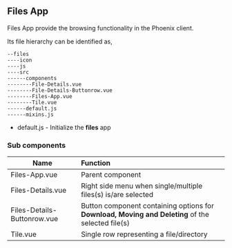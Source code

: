 ## Files App

Files App provide the browsing functionality in the Phoenix client.

Its file hierarchy can be identified as,

```
--files
----icon
----js
----src
------components
--------File-Details.vue
--------File-Details-Buttonrow.vue
--------Files-App.vue
--------Tile.vue
------default.js
------mixins.js
```

* default.js - Initialize the **files** app

### Sub components

| Name        | Function           |
| ------------- |:-------------|
| Files-App.vue      | Parent component |
| Files-Details.vue       | Right side menu when single/multiple files(s) is/are selected |
| Files-Details-Buttonrow.vue      | Button component containing options for **Download, Moving and Deleting** of the selected file(s) |
| Tile.vue      | Single row representing a file/directory |


